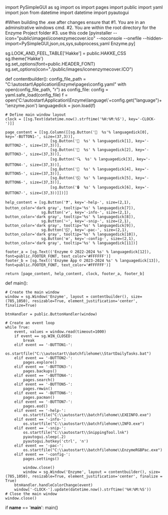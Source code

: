 import PySimpleGUI as sg
import os
import pages
import public
import yaml
import json
from datetime import datetime
import pyautogui

#When building the .exe after changes ensure that
#1. You are in an adminsitrative windows cmd.
#2. You are within the root directory for the Enzyme Project folder
#3. use this code [pyinstaller --icon="public\images\iconenzymecover.ico" --noconsole --onefile --hidden-import=PySimpleGUI,json,os,sys,subprocess,yaml Enzyme.py]

sg.LOOK_AND_FEEL_TABLE['Hakke'] = public.HAKKE_CSS
sg.theme('Hakke')                                                                                                                                                                                                                                                                                                                                                                                                                                                                                                 
sg.set_options(font=public.HEADER_FONT)
sg.set_options(icon="./public/images/iconenzymecover.ICO")

def contentbuilder():
    config_file_path = "C:\\autostart\\Application\\Enzyme\\pages\\config.yaml"
    with open(config_file_path, "r") as config_file:
        config = yaml.safe_load(config_file)
        f = open('C:\\autostart\\Application\\Enzyme\\language\\'+config.get("language")+'\\enzyme.json')
    languagedick = json.load(f)

    # Define main window layout
    clock = [[sg.Text(datetime.now().strftime('%H:%M:%S'), key='-CLOCK-')]]

    page_content = [[sg.Column([[sg.Button('🔑  %s'% languagedick[0], key='-BUTTON1-', size=(37,3))],
                        [sg.Button('📖  %s' % languagedick[1], key='-BUTTON2-', size=(37,3))],
                        [sg.Button('📁  %s' % languagedick[2], key='-BUTTON3-', size=(37,3))],
                        [sg.Button('🔍  %s' % languagedick[3], key='-BUTTON4-', size=(37,3))],
                        [sg.Button('🧪  %s' % languagedick[4], key='-BUTTON5-', size=(37,3))],
                        [sg.Button('⍩⃝  %s' % languagedick[5], key='-BUTTON6-', size=(37,3))],
                        [sg.Button('🔒  %s' % languagedick[6], key='-BUTTON7-', size=(37,3))]])]]
    
    help_content = [sg.Button('❓', key='-help-', size=(2,1), button_color='dark gray', tooltip='%s' % languagedick[7]),
                    sg.Button('✔', key='-info-', size=(2,1), button_color='dark gray', tooltip='%s' % languagedick[8]),  
                    sg.Button('✂️', key='-snip-', size=(2,1), button_color='dark gray', tooltip='%s' % languagedick[9]),
                    sg.Button('⍩⃝', key='-pac-', size=(2,1), button_color='dark gray', tooltip='%s' % languagedick[10]),  
                    sg.Button('⚙', key='-config-', size=(2,1), button_color='dark gray', tooltip='%s' % languagedick[11])]
    
    footer_a = [sg.Text(('Enzyme © 2022-2024 %s' % languagedick[12]), font=public.FOOTER_FONT, text_color='#FFFFFF')]
    footer_b = [sg.Text(('Enzyme App © 2023-2024 %s' % languagedick[13]), font=public.FOOTER_FONT, text_color='#FFFFFF')]

    return [page_content, help_content, clock, footer_a, footer_b]


def main():
    
    # Create the main window
    window = sg.Window('Enzyme', layout = contentbuilder(), size=(785,1050), resizable=True, element_justification='center', finalize=True)

    btnHandler = public.ButtonHandler(window)

    # Create an event loop
    while True:
        event, values = window.read(timeout=1000)
        if event == sg.WIN_CLOSED:
            break
        elif event == '-BUTTON1-':
            os.startfile("C:\\autostart\\batchfilehome\\StartDailyTasks.bat")
        elif event == '-BUTTON2-':
            pages.explore()
        elif event == '-BUTTON3-':
            pages.backups()
        elif event == '-BUTTON4-':
            pages.search()
        elif event == '-BUTTON5-':
            pages.rmwin() 
        elif event == '-BUTTON6-':
            pages.pacman()
        elif event == '-BUTTON7-':
            pages.eod()
        elif event == '-help-':
            os.startfile("C:\\autostart\\batchfilehome\\EXEINFO.exe")
        elif event == '-info-':
            os.startfile("C:\\autostart\\batchfilehome\\INFO.exe")
        elif event == '-snip-':
            os.startfile("C:\\autostart\\SnippingTool.lnk")
            pyautogui.sleep(.2)
            pyautogui.hotkey('ctrl', 'n')
        elif event == '-pac-':
            os.startfile("C:\\autostart\\batchfilehome\\EnzymeRGBPac.exe")
        elif event == '-config-':
            pages.settings()

            window.close()
            window = sg.Window('Enzyme', layout = contentbuilder(), size=(785,1050), resizable=True, element_justification='center', finalize = True)
        btnHandler.handleColorChange(event)
        window['-CLOCK-'].update(datetime.now().strftime('%H:%M:%S'))
    # Close the main window
    window.close()

if __name__ == '__main__':
    main()